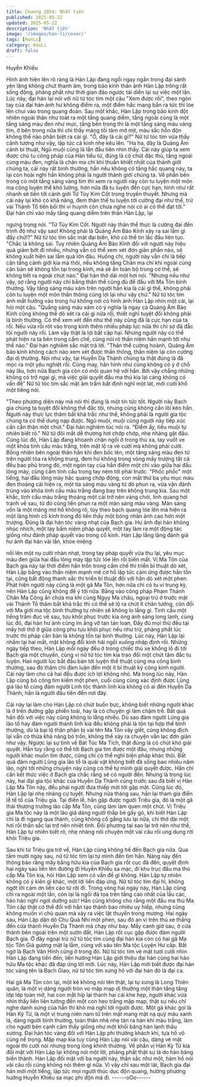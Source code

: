 ```yaml
---
title: Chương 2054: Nhất tiến
published: 2025-05-22
updated: 2025-05-22
description: 'Nhất tiến'
image: '/images/han-li/cover/'
tags: [HanLi]
category: HanLi
draft: false
---
```


Huyễn Khiếu

Hình ảnh hiện lên rõ ràng là Hàn Lập đang ngồi ngay ngắn trong
đại sảnh yên lặng không chút thanh âm, trong bảo kính thân ảnh
Hàn Lập trông rất sống động, phảng phất như thời gian đảo
ngược tái diễn lại sự việc một lần.
Lúc này, đại hán lại nói với nữ tử tóc tím một câu "Xem được rồi",
theo ngón tay của đại hán ảnh hư không điểm ra, một điểm hắc
mang bắn ra tức thì lóe lên chui vào trong quang đoàn.
Sau một khắc, Hàn Lập trong bảo kính đột nhiên ngoài thân như
toát ra một tầng quang diễm, tầng ngoài cùng là một tầng sáng
màu đen như mực, tầng bên trong thì là một tầng sáng màu vàng
tím, ở bên trong nữa thì chỉ thấy mảng tối tăm mờ mịt, màu sắc
hỗn độn không thể nào phân biệt ra cái gì.
"Ồ, đây là cái gì?" Nữ tử tóc tím vừa thấy cảnh tượng như vậy,
lập tức cả kinh nhẹ kêu lên.
"Ha ha, đây là Quảng Âm cảnh bí thuật, Ngũ muội cũng là lần đầu
tiên nhìn thấy. Cái này giúp ta xem được chủ tu công pháp của
Hàn tiểu tử, đúng là có chút đặc thù, tầng ngoài cùng màu đen,
nghĩa là chân ma chi khí thuần khiết nhất của thánh giới chúng ta,
cái này rất bình thường, hắn nếu không có tầng hắc quang này, ta
lại còn hoài nghi hắn không phải là người thánh giới chúng ta. Về
phần bên trong có một tầng sáng vàng tím thì xem ra người này
còn tu luyện một môn ma công luyện thể khó lường, hơn nữa đã
tu luyện đến cực hạn, hình như rất nhanh sẽ tiến tới cảnh giới Tử
Tủy Kim Cốt trong truyền thuyết. Nhưng mà cái này lại khó có khả
năng, đem thân thể tu luyện tới cường đại như thế, trừ vài Thánh
Tổ tiền bối thì vi huynh còn chưa nghe nói có ai có thể đạt tới."
Đại hán chỉ vào mấy tầng quang diễm trên thân Hàn Lập, lại

ngưng trọng nói.
"Tử Tủy Kim Cốt. Người này thân thể thực là cường đại đến trình
độ như vậy sao! Không phải là Quảng Âm Bảo Kính xảy ra sai
lầm gì đấy chứ!?" Nữ tử tóc tím sắc mặt đại biến, khó có thể tin
lắc đầu liên tục.
"Chắc là không sai. Tuy nhiên Quảng Âm Bảo Kính đối với người
này hiệu quả giảm bớt đi nhiều, nhưng vẫn có thể xem xét đơn
giản phần nào, sẽ không xuất hiện sai lầm quá lớn đâu. Huống
chi, người này vẫn chỉ là tiếp cận tầng cảnh giới kia mà thôi, nếu
không tầng Chân ma chi khí ngoài cùng căn bản sẽ không tồn tại
trong kính, mà sẽ ẩn toàn bộ trong cơ thể, sẽ không tiết ra ngoài
chút nào." Đại hán thở dài một hơi nói.
"Nhưng nếu như vậy, sợ rằng người này chỉ bằng thân thể cũng
đủ để đấu với Ma Tôn bình thường. Vậy tầng sáng màu xám trên
người hắn kia là cái gì thế, không phải còn tu luyện một môn thần
thông cũng lợi lại như vậy chứ." Nữ tử tóc tím ánh mắt hướng vào
trong hư không nơi có hình ảnh Hàn Lập nhìn một cái, lại hỏi một
câu.
"Quầng sáng màu xám có ý nghĩa là ngay cả Quảng Âm Bảo Kính
cũng không thể dò xét ra cái gì nữa rồi, thiết nghĩ tuyệt đối không
phải là bình thường. Có thể xem xét đến như thế này cũng đã là
cực hạn của ta rồi. Nếu vừa rồi rót vào trong kính thêm nhiều
pháp lực nữa thì chỉ sợ đã đắc tội người này rồi. Làm vậy thật là
lợi bất cập hại. Nhưng người này có thể phát hiện ra ta bên trong
cấm chế, cũng nói rõ thần niệm hắn mạnh tới như thế nào." Đại
hán nghiêm sắc mặt trả lời.
"Thân thể cường hoành, Quảng Âm bảo kính không cách nào
xem xét được thần thông, thần niệm lại còn cường đại dị thường.
Nói như vậy, tại Huyễn Dạ Thành chúng ta thật đúng là đã mọc ra
một yêu nghiệt rồi. Cũng may, hắn hình như cũng không có ý ở
chỗ này lâu, hơn nữa Bạch gia còn có mối quan hệ với hắn. Bởi
vậy chẳng những không có trở ngại gì, mà việc giải quyết đầu ma
thú kia lại càng không có vấn đề" Nữ tử tóc tím sắc mặt âm trầm
bất định nghĩ một lát, mới cười khổ một tiếng nói.

"Theo phương diện này mà nói thì đúng là một tin tức tốt. Người
này Bạch gia chúng ta tuyệt đối không thể đắc tội, nhưng cũng
không cần lôi kéo hắn. Người này thực lực thâm bất khả trắc như
thế, không phải là người gia tộc chúng ta có thể dung nạp được.
Ngũ muội, muội cùng người này tiếp xúc cần cẩn thận một chút."
Đại hán nghiêm túc nói ra.
"Điểm ấy, tiểu muội tự nhiên biết rõ." Nữ tử đôi mắt dễ thương hơi
chớp chớp, nhẹ nhàng gật đầu.
Cùng lúc đó, Hàn Lập đang khoanh chân ngồi ở trong thú xa, tay
vuốt ve một khỏa tinh cầu màu trắng, trên mặt lộ ra vẻ cười mà
không phải cười.
Bỗng nhiên bên ngoài thân hắn khí đen bốc lên, một tầng sáng
màu đen từ trên người tỏa ra không trung, đem hư không trong
vòng mấy trượng tất cả đều bao phủ trong đó, một ngón tay của
hắn điểm một chỉ vào giữa hai đầu lông mày, cũng cầm tinh cầu
trong tay ném tới phái trước.
"Phốc phốc" một tiếng, hai đầu lông mày hắc quang chớp động,
con mắt thứ ba yêu mục màu đen thoáng cái hiện ra, một tia sáng
màu vàng từ đó phun ra, vừa vặn đánh trúng vào khỏa tinh cầu
màu trắng đang bay trên không trung kia.
Sau một khắc, tinh cầu màu trắng thoáng một cái trở nên vàng
chói, linh quang hơi tránh về sau, từ đó cũng liền phun ra một
màn sáng màu vàng.
Màn sáng vốn là một mảng mơ hồ không rõ, tùy theo bạch quang
lóe lên mà hiện ra một lăng hình cổ kính trong đó liền thấy một
bóng nhân ảnh cao hơn một trượng.
Đúng là đại hán tóc vàng nhạt của Bạch gia.
Hư ảnh đại hán không nhúc nhích, một tay bấm niệm pháp quyết,
một tay làm ra một động tác giống như đánh pháp quyết vào trong
cổ kính.
Hàn Lập lẳng lặng đánh giá hư ảnh đại hán vài lần, khóe miệng

nổi lên một nụ cười nhàn nhạt, trong tay pháp quyết vừa thu lại,
yêu mục màu đen giữa hai đầu lông mày lập tức lóe lên rồi biến
mất.
Vị Ma Tôn của Bạch gia này tại thời điểm hắn trốn trong cấm chế
thi triển bí thuật dò xét, Hàn Lập bằng vào thần niệm mạnh mẽ cơ
hồ lập tức cảm ứng được hắn tồn tại, cũng bất động thanh sắc thi
triển bí thuật đối với hắn dò xét một phen.
Phát hiện người này cũng là một gã Ma Tôn, hơn nữa chỉ có tu vi
trung kỳ, nên Hàn Lập cũng không để ý tới nữa.
Bằng vào công pháp Phạm Thánh Chân Ma Công ẩn chứa ma
khí cùng Ngụy Ma châu, ngoại trừ ở trước mặt vài Thánh Tổ thâm
bất khả trắc thì có thể sẽ lộ ra chút ít chân tướng, còn đối với Ma
giới ma tộc bình thường tự nhiên sẽ không lo lắng gì.
Tinh cầu một tiếng trầm đục về sau, tựu khôi phục trước kia óng
ánh sáng long lanh, cùng lúc đó, đại hán hư ảnh cũng im ắng vỡ
tan tán loạn,
Đầy đủ mọi thứ đều tại mấy hơi thở ở giữa công phu tựu khôi
phục nếu như trừ, phảng phất lúc trước thi pháp căn bản là không
tồn tại bình thường.
Lúc này, Hàn Lập lại nhắm lại hai mắt, mặt không đổi kinh hãi
ngồi xuống nhập định rồi.
Những ngày tiếp theo, Hàn Lập mỗi ngày đều ở trong chiếc thú xe
khổng lồ đi tới Bạch gia một chuyến, cùng vị nữ tử tóc tím kia trao
đổi một chút tâm đắc tu luyện. Haii người lúc bắt đầu bàn tới
luyện thể thuật cùng ma công bình thường, sau đó thậm chí đàm
luận đến một ít bí thuật kỳ công kinh người.
Cái này làm cho cả hai đều được ích lợi không nhỏ.
Mà trong lúc này, Hàn Lập cũng bỏ công tìm kiếm một phen, cuối
cùng cũng xác định được Lũng gia lão tổ cùng đám người Linh
tộc thánh linh kia không có ai đến Huyễn Dạ Thành, hắn là người
đầu tiên đến nơi đây.

Cái này lại làm cho Hàn Lập có chút buồn bực, không biết những
người khác là ở trên đường gặp phiền toái, hay là có chuyện gì
làm chậm trễ.
Bất quá hắn đối với việc này cũng không lo lắng nhiều.
Dù sao đám người Lũng gia lão tổ hay đám người thánh linh kia
đều không phải là tồn tại hợp thể bình thường, dù là bại lộ thân
phận bị vài tên Ma Tôn vây giết, cũng không địch lại vẫn có thừa
khả năng bỏ trốn, không thể xảy ra chuyện vẫn lạc đơn giản như
vậy.
Ngược lại sự tình về Bát Túc Ma Tích, thật đúng là có chút khó
giải quyết. Hắn tuy rằng có thể tới Bạch gia tìm được một đầu,
nhưng những người khác muốn tìm được, cũng chỉ có thể nghĩ
biện pháp khác thôi.
Bất quá đám người Lũng gia lão tổ là quái vật không biết đã sống
bao nhiêu năm lão, nghĩ tới những chuyện này cũng có thể tự
mình giải quyết được. Hắn chỉ cần kết thức việc ở Bạch gia chắc
rằng sẽ có người đến.
Nhưng là trong lúc này, hai đại gia tộc khác của Huyễn Dạ Thành
cũng trước sau đã biết vị Hàn Lập Ma Tôn này, đều phái người
đưa thiếp mời tới gặp mặt.
Cũng lúc đó, Hàn Lập lại nhẹ nhàng cự tuyệt. Nhưng nửa tháng
sau, hắn lại tham gia điển lễ tế tổ của Triệu gia.
Tại điển lễ, hắn gặp được người Triệu gia, đó là một gã thái
thượng trưởng lão cấp Ma Tôn, cũng làm làm quen một chút.
Vị Triệu gia Ma tộc này là một lão giả dáng người thấp bé gầy gò,
khi biết Hàn Lập chỉ là đi ngang qua thành, cũng không cố gắng
lưu lại nữa, chỉ thở dài một hơi rồi thần sắc lại trở nên nhiệt tình.
Đối phương tại sao lại trở nên như thế, Hàn Lập tự nhiên biết rõ,
nhẹ nhàng nói chuyện một vài câu rồi ung dung rời khỏi Triệu gia.

Sau khi từ Triệu gia trở về, Hàn Lập cũng không hề đến Bạch gia
nữa.
Qua tầm mười ngày sau, nữ tử tóc tím lại tự mình đến tìm hắn.
Nàng này đến thông báo rằng mấy bằng hữu kia của Bạch gia rốt
cục đã đến, quyết định hai ngày sau liền lên đường đi Huyễn
Khiếu sa mạc, đi khu trục đầu ma thú cấp Ma Tôn kia, hỏi Hàn
Lập xem có vấn đề gì không.
Hàn Lập tự nhiên không có ý kiến gì khác, một lời liền đáp ứng.
Nữ tử tóc tím đại hỉ, không ngớt lời cảm ơn liền cáo từ rời đi.
Trong vòng hai ngày này, Hàn Lập cũng chỉ ra ngoài một lần, còn
lại là ngồi đả tọa trên tầng cao nhất của lầu các, hảo hảo nghỉ
ngơi dưỡng sức!
Hắn cũng không cho rằng một đầu ma thú Ma Tôn cấp thật có thể
đối với hắn tạo thành bao nhiêu uy hiếp, nhưng cũng không muốn
vì chủ quan mà xảy ra việc lật thuyền trong mương.
Hai ngày sau, Hàn Lập dặn dò Chu Quả Nhi một phen, sau đó an
vị trên thú xe thẳng đến cửa thành Huyễn Dạ Thành mà chạy như
bay.
Mấy canh giờ sau, ở cửa thành bên ngoài trên một sườn đất, Hàn
Lập rốt cục gặp được đám người Bạch gia.
Ở đây ngoại trừ nữ tử tóc tím cùng đại hán kia còn có hai gã Ma
tộc Tôn Giả gương mặt lạ lẫm, cùng với sáu tên Ma tộc Luyện Hư
cấp. Bất ngờ là Bạch Vân Hinh cũng ở trong đó.
Nữ tử tóc tím vẻ mặt tươi cười nhìn Hàn Lập đang tiến đến, liền
hướng Hàn Lập giới thiệu đại hán cùng hai hảo hữu Ma tộc khác
đã đáp ứng lời mời.
Lúc này, Hàn Lập mới biết được đại hán tóc vàng tên là Bạch
Giao, nữ tử tóc tím xưng hô với đại hán đó là đại ca.

Hai gã Ma Tôn còn lại, một kẻ không nói tên thật, lại tự xưng là
Long Thiên quân, là một vị dáng người tròn vo mập mạp dị
thường một thân tầng tầng lớp lớp toàn mỡ, hai con mắt híp lại
thành hai cái khe hẹp, người khác vừa nhìn thấy liền liên tưởng
đến một con heo trắng mập mạp, thật sự nếu chỉ nghe danh xưng
của hắn thì khó mà nghĩ tới người được.
Một gã khác gọi là Hàn Kỳ Tử, là một vị trung niên nam tử trên
mặt mang mặt nạ quỷ màu xanh lá, dáng người bình thường,
toàn thân nhè nhẹ tản ra hàn khí màu trắng, làm cho người bên
cạnh cảm thấy giống như một khối băng hàn lạnh thấu xương.
Đại hán tóc vàng đối với Hàn Lập phi thường khách khí, tựa hồ vô
cùng nể trọng. Mập mạp kia tuy cùng Hàn Lập nói vài câu, dáng
vẻ mặt ngoài thì cười nói nhưng trong lòng khinh thường. Về
phần vị Hàn Kỳ Tử kia đối mặt với Hàn Lập lại không nói một lời,
phảng phất thật sự là do hàn băng biến thành.
Hàn Lập đối mặt với ba người này, thần sắc như một, hàm hồ nói
vài câu rồi cũng không nói thêm gì nữa.
Vì vậy chỉ sau một lát, Bạch gia đại hán mời một tiếng, lập tức
mọi người thúc dục độn quang, hướng phương hướng Huyễn
Khiếu sa mạc phi độn mà đi.
------oOo------
